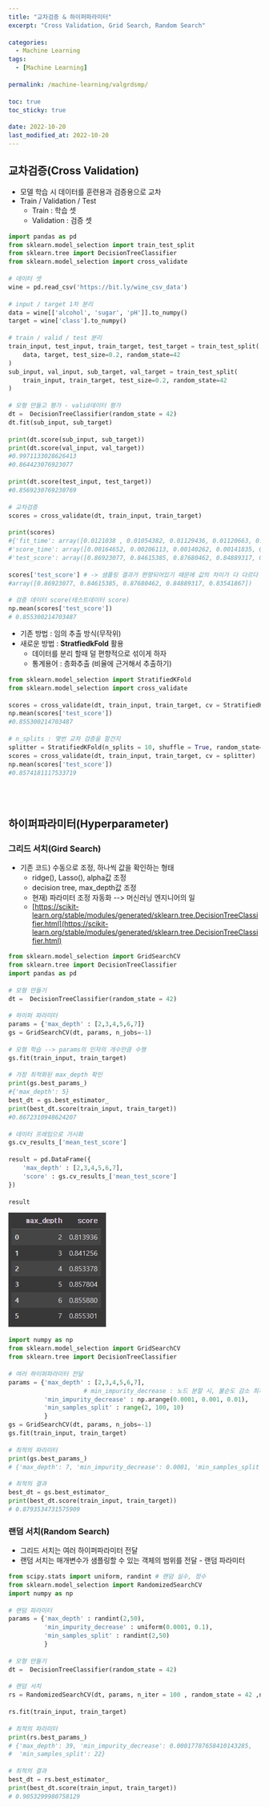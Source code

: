 ```yaml
---
title: "교차검증 & 하이퍼파라미터"
excerpt: "Cross Validation, Grid Search, Random Search"

categories:
  - Machine Learning
tags:
  - [Machine Learning]

permalink: /machine-learning/valgrdsmp/

toc: true
toc_sticky: true

date: 2022-10-20
last_modified_at: 2022-10-20
---
```


## __교차검증(Cross Validation)__
- 모델 학습 시 데이터를 훈련용과 검증용으로 교차
- Train / Validation / Test
  - Train : 학습 셋
  - Validation : 검증 셋

```python
import pandas as pd
from sklearn.model_selection import train_test_split
from sklearn.tree import DecisionTreeClassifier
from sklearn.model_selection import cross_validate

# 데이터 셋
wine = pd.read_csv('https://bit.ly/wine_csv_data')

# input / target 1차 분리
data = wine[['alcohol', 'sugar', 'pH']].to_numpy()
target = wine['class'].to_numpy()

# train / valid / test 분리
train_input, test_input, train_target, test_target = train_test_split(
    data, target, test_size=0.2, random_state=42
)
sub_input, val_input, sub_target, val_target = train_test_split(
    train_input, train_target, test_size=0.2, random_state=42
)

# 모형 만들고 평가 - valid데이터 평가
dt =  DecisionTreeClassifier(random_state = 42)
dt.fit(sub_input, sub_target)

print(dt.score(sub_input, sub_target))
print(dt.score(val_input, val_target))
#0.9971133028626413
#0.864423076923077

print(dt.score(test_input, test_target))
#0.8569230769230769

# 교차검증
scores = cross_validate(dt, train_input, train_target)

print(scores)
#{'fit_time': array([0.0121038 , 0.01054382, 0.01129436, 0.01120663, 0.01073456]), 
#'score_time': array([0.00164652, 0.00206113, 0.00140262, 0.00141835, 0.00147724]), 
#'test_score': array([0.86923077, 0.84615385, 0.87680462, 0.84889317, 0.83541867])}

scores['test_score'] # -> 샘플링 결과가 편향되어있기 때문에 값의 차이가 다 다르다
#array([0.86923077, 0.84615385, 0.87680462, 0.84889317, 0.83541867])

# 검증 데이터 score(테스트데이터 score)
np.mean(scores['test_score'])
# 0.855300214703487
```

- 기존 방법 : 임의 추출 방식(무작위)
- 새로운 방법 : __StratfiedkFold__ 활용
    - 데이터를 분리 할때 덜 편향적으로 섞이게 하자
    - 통계용어 : 층화추출 (비율에 근거해서 추출하기)
    
```python
from sklearn.model_selection import StratifiedKFold
from sklearn.model_selection import cross_validate

scores = cross_validate(dt, train_input, train_target, cv = StratifiedKFold())
np.mean(scores['test_score'])
#0.855300214703487

# n_splits : 몇번 교차 검증을 할건지
splitter = StratifiedKFold(n_splits = 10, shuffle = True, random_state=42)
scores = cross_validate(dt, train_input, train_target, cv = splitter)
np.mean(scores['test_score'])
#0.8574181117533719
```

<br/><br/>

## __하이퍼파라미터(Hyperparameter)__
### __그리드 서치(Gird Search)__
- 기존 코드) 수동으로 조정, 하나씩 값을 확인하는 형태
  - ridge(), Lasso(), alpha값 조정
  - decision tree, max_depth값 조정
  - 현재) 파라미터 조정 자동화 --> 머신러닝 엔지니어의 일
  - [https://scikit-learn.org/stable/modules/generated/sklearn.tree.DecisionTreeClassifier.html](https://scikit-learn.org/stable/modules/generated/sklearn.tree.DecisionTreeClassifier.html)

```python
from sklearn.model_selection import GridSearchCV
from sklearn.tree import DecisionTreeClassifier
import pandas as pd

# 모형 만들기
dt =  DecisionTreeClassifier(random_state = 42)

# 하이퍼 파라미터
params = {'max_depth' : [2,3,4,5,6,7]}
gs = GridSearchCV(dt, params, n_jobs=-1)

# 모형 학습 --> params의 인자의 개수만큼 수행
gs.fit(train_input, train_target)

# 가장 최적화된 max_depth 확인
print(gs.best_params_)
#{'max_depth': 5}
best_dt = gs.best_estimator_
print(best_dt.score(train_input, train_target))
#0.8672310948624207

# 데이터 프레임으로 가시화
gs.cv_results_['mean_test_score']

result = pd.DataFrame({
    'max_depth' : [2,3,4,5,6,7],
    'score' : gs.cv_results_['mean_test_score']
})

result
```
![a](/assets/images/posts_img/machine-leaning-valgrdsmp/params.png)

```python
import numpy as np
from sklearn.model_selection import GridSearchCV
from sklearn.tree import DecisionTreeClassifier

# 여러 하이퍼파라미터 전달
params = {'max_depth' : [2,3,4,5,6,7],
 					 # min_impurity_decrease : 노드 분할 시, 불순도 감소 최저량 지정
          'min_impurity_decrease' : np.arange(0.0001, 0.001, 0.01),
          'min_samples_split' : range(2, 100, 10)
          }
gs = GridSearchCV(dt, params, n_jobs=-1)
gs.fit(train_input, train_target)

# 최적의 파라미터
print(gs.best_params_)
# {'max_depth': 7, 'min_impurity_decrease': 0.0001, 'min_samples_split': 92}

# 최적의 결과
best_dt = gs.best_estimator_
print(best_dt.score(train_input, train_target))
# 0.8793534731575909
```

### __랜덤 서치(Random Search)__
- 그리드 서치는 여러 하이퍼파라미터 전달
- 랜덤 서치는 매개변수가 샘플링할 수 있는 객체의 범위를 전달 - 랜덤 파라미터

```python
from scipy.stats import uniform, randint # 랜덤 실수, 정수 
from sklearn.model_selection import RandomizedSearchCV
import numpy as np

# 랜덤 파라미터
params = {'max_depth' : randint(2,50),
          'min_impurity_decrease' : uniform(0.0001, 0.1),
          'min_samples_split' : randint(2,50)
          }

# 모형 만들기
dt =  DecisionTreeClassifier(random_state = 42)

# 랜덤 서치
rs = RandomizedSearchCV(dt, params, n_iter = 100 , random_state = 42 ,n_jobs = -1)

rs.fit(train_input, train_target)

# 최적의 파라미터
print(rs.best_params_)
# {'max_depth': 39, 'min_impurity_decrease': 0.00017787658410143285, 
#  'min_samples_split': 22}

# 최적의 결과
best_dt = rs.best_estimator_
print(best_dt.score(train_input, train_target))
# 0.9053299980758129
```
